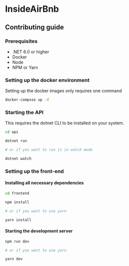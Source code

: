 # InsideAirBnb

## Contributing guide

### Prerequisites

- .NET 6.0 or higher
- Docker
- Node
- NPM or Yarn

### Setting up the docker environment

Setting up the docker images only requires one command

```bash
docker-compose up -d
```

### Starting the API

This requires the dotnet CLI to be installed on your system.

```bash
cd api

dotnet run

# or if you want to run it in watch mode

dotnet watch
```

### Setting up the front-end

#### Installing all necessary dependencies

```bash
cd frontend

npm install

# or if you want to use yarn

yarn install
```

#### Starting the development server

```bash
npm run dev

# or if you want to use yarn

yarn dev
```
